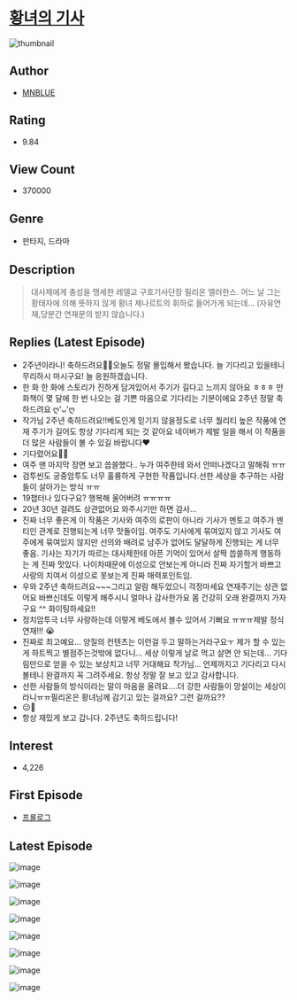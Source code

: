 # [황녀의 기사](https://comic.naver.com/bestChallenge/list?titleId=772232)
![thumbnail](https://image-comic.pstatic.net/user_contents_data/challenge_comic/2023/03/02/345887/upload_3834308450027910243_480x623.jpeg)

## Author
- [MNBLUE](https://comic.naver.com/artistTitle?id=345887)

## Rating
- 9.84

## View Count
- 370000

## Genre
- 판타지, 드라마

## Description
> 대사제에게 충성을 맹세한 레델교 구호기사단장 필리온 엘러한스. 어느 날 그는 황태자에 의해 뜻하지 않게 황녀 제나르트의 휘하로 들어가게 되는데... (자유연재,당분간 연재문의 받지 않습니다.)

## Replies (Latest Episode)
- 2주년이라니! 축하드려요🎉🎉오늘도 정말 몰입해서 봤습니다. 늘 기다리고 있을테니 무리하시 마시구요! 늘 응원하겠습니다.
- 한 화 한 화에 스토리가 진하게 담겨있어서 주기가 길다고 느끼지 않아요 ㅎㅎㅎ 만화책이 몇 달에 한 번 나오는 걸 기쁜 마음으로 기다리는 기분이에요 2주년 정말 축하드려요 ღ'ᴗ'ღ
- 작가님 2주년 축하드려요!!베도인게 믿기지 않을정도로 너무 퀄리티 높은 작품에 연재 주기가 길어도 항상 기다리게 되는 것 같아요 네이버가 제발 일을 해서 이 작품을 더 많은 사람들이 볼 수 있길 바랍니다♥
- 기다렸어요🥲🥲
- 여주 맨 마지막 장면 보고 씁쓸했다.. 누가 여주한테 와서 안떠나겠다고 말해줘 ㅠㅠ
- 검투씬도 궁중암투도 너무 훌륭하게 구현한 작품입니다.선한 세상을 추구하는 사람들이 살아가는 방식 ㅠㅠ
- 19챕터나 있다구요? 행복해 울어버려 ㅠㅠㅠㅠ
- 20년 30년 걸려도 상관없어요 와주시기만 하면 감사...
- 진짜 너무 좋은게 이 작품은 기사와 여주의 로판이 아니라 기사가 멘토고 여주가 멘티인 관계로 진행되는게 너무 맛돌이임. 여주도 기사에게 묶여있지 않고 기사도 여주에게 묶여있지 않지만 선의와 배려로 남주가 없어도 달달하게 진행되는 게 너무 좋음. 기사는 자기가 따르는 대사제한테 아픈 기억이 있어서 살짝 씁쓸하게 행동하는 게 진짜 맛있다. 나이차때문에 이성으로 안보는게 아니라 진짜 자기할거 바쁘고 사랑의 치여서 이성으로 못보는게 진짜 매력포인트임.
- 우와 2주년 축하드려요~~~그리고 알람 해두었으니 걱정마세요 연재주기는 상관 없어요 바쁘신데도 이렇게 해주시니 얼마나 감사한가요 몸 건강히 오래 완결까지 가자구요 ^^ 화이팅하세요!!
- 정치암투극 너무 사랑하는데 이렇게 베도에서 볼수 있어서 기뻐요 ㅠㅠㅠ제발 정식연재!!! 😭
- 진짜로 최고예요... 양질의 컨텐츠는 이런걸 두고 말하는거라구요ㅜ 제가 할 수 있는 게 하트찍고 별점주는것밖에 없다니... 세상 이렇게 날로 먹고 살면 안 되는데... 기다림만으로 얻을 수 있는 보상치고 너무 거대해요 작가님... 언제까지고 기다리고 다시볼테니 완결까지 꼭 그려주세요. 항상 정말 잘 보고 있고 감사합니다.
- 선한 사람들의 방식이라는 말이 마음을 울려요....더 강한 사람들이 망설이는 세상이라니ㅠㅠ필리온은 황녀님께 감기고 있는 걸까요? 그런 걸까요??
- 😔🖤
- 항상 재밌게 보고 갑니다. 2주년도 축하드립니다!

## Interest
- 4,226

## First Episode
- [프롤로그](https://comic.naver.com/bestChallenge/detail?titleId=772232&no=1)

## Latest Episode
![image](https://image-comic.pstatic.net/user_contents_data/challenge_comic/2023/05/15/345887/upload_3835203443184710705.jpeg)

![image](https://image-comic.pstatic.net/user_contents_data/challenge_comic/2023/05/15/345887/upload_3618976974748475701.jpeg)

![image](https://image-comic.pstatic.net/user_contents_data/challenge_comic/2023/05/15/345887/upload_3834359225185089840.jpeg)

![image](https://image-comic.pstatic.net/user_contents_data/challenge_comic/2023/05/15/345887/upload_4049354413095466806.jpeg)

![image](https://image-comic.pstatic.net/user_contents_data/challenge_comic/2023/05/15/345887/upload_3761178827019085363.jpeg)

![image](https://image-comic.pstatic.net/user_contents_data/challenge_comic/2023/05/15/345887/upload_7306022976588375137.jpeg)

![image](https://image-comic.pstatic.net/user_contents_data/challenge_comic/2023/05/15/345887/upload_3832954925477946723.jpeg)

![image](https://image-comic.pstatic.net/user_contents_data/challenge_comic/2023/05/15/345887/upload_7219382788316946996.jpeg)
